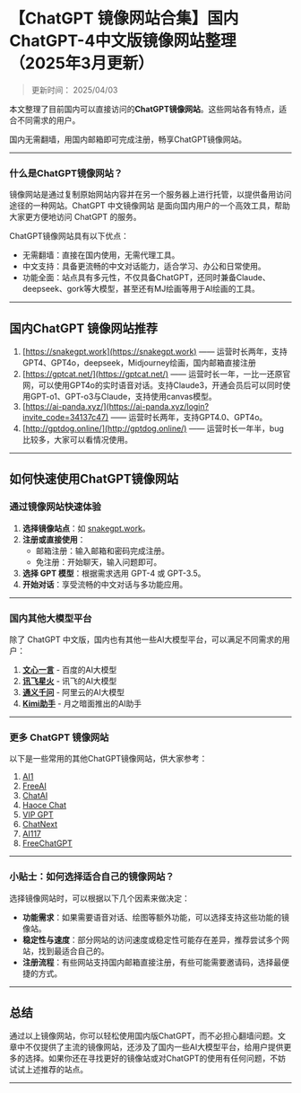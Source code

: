 # 【ChatGPT 镜像网站合集】国内 ChatGPT-4中文版镜像网站整理（2025年3月更新）

>更新时间： 2025/04/03    
 
本文整理了目前国内可以直接访问的**ChatGPT镜像网站**。这些网站各有特点，适合不同需求的用户。 

国内无需翻墙，用国内邮箱即可完成注册，畅享ChatGPT镜像网站。

----

### 什么是ChatGPT镜像网站？

镜像网站是通过复制原始网站内容并在另一个服务器上进行托管，以提供备用访问途径的一种网站。ChatGPT 中文镜像网站 是面向国内用户的一个高效工具，帮助大家更方便地访问 ChatGPT 的服务。

ChatGPT镜像网站具有以下优点：
- 无需翻墙：直接在国内使用，无需代理工具。
- 中文支持：具备更流畅的中文对话能力，适合学习、办公和日常使用。
- 功能全面：站点具有多元性，不仅具备ChatGPT，还同时兼备Claude、deepseek、gork等大模型，甚至还有MJ绘画等用于AI绘画的工具。

----

## 国内ChatGPT 镜像网站推荐
1. [https://snakegpt.work](https://snakegpt.work) —— 运营时长两年，支持GPT4、GPT4o，deepseek，Midjourney绘画，国内邮箱直接注册
2. [https://gptcat.net/](https://gptcat.net/) ——  运营时长一年，一比一还原官网，可以使用GPT4o的实时语音对话。支持Claude3，开通会员后可以同时使用GPT-o1、GPT-o3与Claude，支持使用canvas模型。
3. [https://ai-panda.xyz/](https://ai-panda.xyz/login?invite_code=34137c47)  ——  运营时长两年，支持GPT4.0、GPT4o。
4. [http://gptdog.online/](http://gptdog.online/)  —— 运营时长一年半，bug比较多，大家可以看情况使用。

----

## 如何快速使用ChatGPT镜像网站

### **通过镜像网站快速体验**
1. **选择镜像站点**：如 [snakegpt.work](https://snakegpt.work)。
2. **注册或直接使用**：
   - 邮箱注册：输入邮箱和密码完成注册。
   - 免注册：开始聊天，输入问题即可。
3. **选择 GPT 模型**：根据需求选用 GPT-4 或 GPT-3.5。
4. **开始对话**：享受流畅的中文对话与多功能应用。

----

### 国内其他大模型平台

除了 ChatGPT 中文版，国内也有其他一些AI大模型平台，可以满足不同需求的用户：

1. **[文心一言](https://yiyan.baidu.com/welcome)** - 百度的AI大模型
2. **[讯飞星火](https://xinghuo.xfyun.cn/)** - 讯飞的AI大模型
3. **[通义千问](https://tongyi.aliyun.com/)** - 阿里云的AI大模型
4. **[Kimi助手](https://kimi.moonshot.cn/)** - 月之暗面推出的AI助手

----

### 更多 ChatGPT 镜像网站

以下是一些常用的其他ChatGPT镜像网站，供大家参考：

1. [AI1](https://ai1.yjie.fun/)  
2. [FreeAI](https://Free.ai99.asia)  
3. [ChatAI](https://chatai.lra.cn/#/home/chat)  
4. [Haoce Chat](https://chat.haoce.com/)  
5. [VIP GPT](https://vipag4.aibeke.com/)  
6. [ChatNext](https://www.chatnext.top)  
7. [AI117](https://ai117.com/)  
8. [FreeChatGPT](https://freechatgpt.lol/)  

---

### 小贴士：如何选择适合自己的镜像网站？

选择镜像网站时，可以根据以下几个因素来做决定：
- **功能需求**：如果需要语音对话、绘图等额外功能，可以选择支持这些功能的镜像站。
- **稳定性与速度**：部分网站的访问速度或稳定性可能存在差异，推荐尝试多个网站，找到最适合自己的。
- **注册流程**：有些网站支持国内邮箱直接注册，有些可能需要邀请码，选择最便捷的方式。

---

## 总结

通过以上镜像网站，你可以轻松使用国内版ChatGPT，而不必担心翻墙问题。文章中不仅提供了主流的镜像网站，还涉及了国内一些AI大模型平台，给用户提供更多的选择。如果你还在寻找更好的镜像站或对ChatGPT的使用有任何问题，不妨试试上述推荐的站点。

---
                                                                                                     
                                                                                                                                                                                                                         